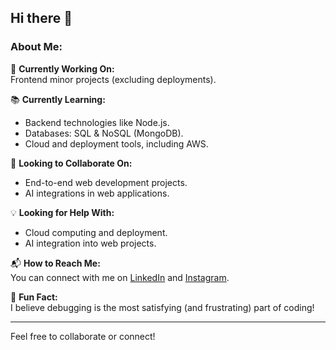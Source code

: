 ## Hi there 👋

### About Me:

🔨 **Currently Working On:**  
Frontend minor projects (excluding deployments).

📚 **Currently Learning:**  
- Backend technologies like Node.js.  
- Databases: SQL & NoSQL (MongoDB).  
- Cloud and deployment tools, including AWS.

🤝 **Looking to Collaborate On:**  
- End-to-end web development projects.  
- AI integrations in web applications.

💡 **Looking for Help With:**  
- Cloud computing and deployment.  
- AI integration into web projects.

📬 **How to Reach Me:**  
You can connect with me on [LinkedIn](https://www.linkedin.com/in/anisshaikh27?utm_source=share&utm_campaign=share_via&utm_content=profile&utm_medium=android_app) and [Instagram](https://www.instagram.com/_anis_shaikh_7?utm_source=qr&igsh=Y2xxa2E1amJhMWY3).  

🎉 **Fun Fact:**  
I believe debugging is the most satisfying (and frustrating) part of coding!

---
Feel free to collaborate or connect!
